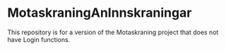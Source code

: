 # MotaskraningAnInnskraningar
This repository is for a version of the Motaskraning project that does not have Login functions.
